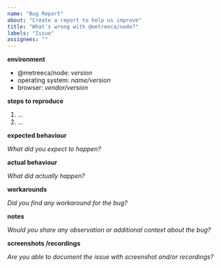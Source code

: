 ```yaml
---
name: "Bug Report"
about: "Create a report to help us improve"
title: "What's wrong with @metreeca/node?"
labels: "Issue"
assignees: ""
---
```



**environment**

- @metreeca/node: *version*
- operating system: *name/version*
- browser: *vendor/version*

**steps to reproduce**

1. …
2. …

**expected behaviour**

*What did you expect to happen?*

**actual behaviour**

*What did actually happen?*

**workarounds**

*Did you find any workaround for the bug?*

**notes**

*Would you share any observation or additional context about the bug?*

**screenshots /recordings**

*Are you able to document the issue with screenshot and/or recordings?*
